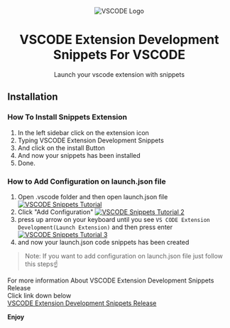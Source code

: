 <p align="center">
    <img src="https://i.postimg.cc/3x09spzy/vscode-extension-development-snippets-logo.jpg" alt="VSCODE Logo">
    <h1 align="center">VSCODE Extension Development Snippets For VSCODE</h1>
    <p align="center">Launch your vscode extension with snippets</p>
</p>

## Installation
### How To Install Snippets Extension
1. In the left sidebar click on the extension icon
2. Typing VSCODE Extension Development Snippets
3. And click on the install Button
4. And now your snippets has been installed
5. Done.

### How to Add Configuration on launch.json file
1. Open .vscode folder and then open launch.json file
[![VSCODE Snippets Tutorial](https://xp.io/storage/bZmJefg.gif)](https://xp.io/storage/bZmJefg.gif)
2. Click "Add Configuration"
[![VSCODE Snippets Tutorial 2](https://xp.io/storage/bZxMNLR.gif)](https://xp.io/storage/bZxMNLR.gif)
3. press up arrow on your keyboard until you see `VS CODE Extension Development(Launch Extension)` and then press enter
[![VSCODE Snippets Tutorial 3](https://xp.io/storage/bZIgz6I.gif)](https://xp.io/storage/bZIgz6I.gif)
4. and now your launch.json code snippets has been created
> Note: If you want to add configuration on launch.json file just follow this steps☝

For more information About VSCODE Extension Development Snippets Release<br>
Click link down below<br>
[VSCODE Extension Development Snippets Release](https://github.com/amiralariska/vscode-extension-development-snippets-release)

**Enjoy**